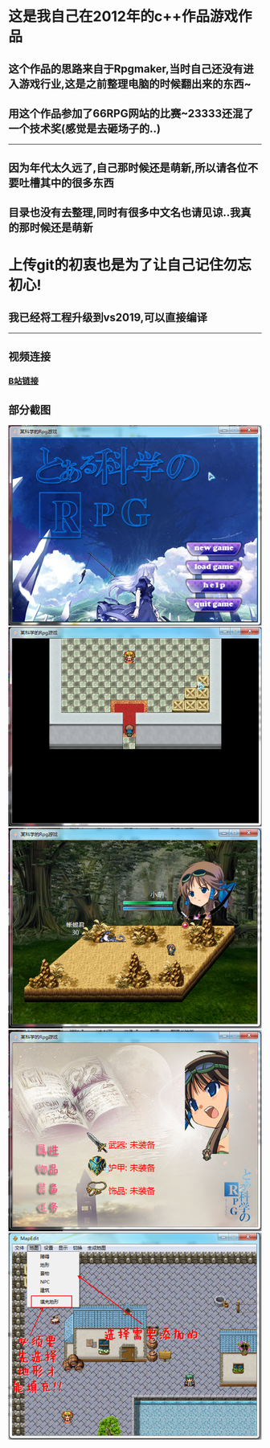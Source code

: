 # 这是我自己在2012年的c++作品游戏作品  

## 这个作品的思路来自于Rpgmaker,当时自己还没有进入游戏行业,这是之前整理电脑的时候翻出来的东西~

## 用这个作品参加了66RPG网站的比赛~23333还混了一个技术奖(感觉是去砸场子的..)

---

## 因为年代太久远了,自己那时候还是萌新,所以请各位不要吐槽其中的很多东西
## 目录也没有去整理,同时有很多中文名也请见谅..我真的那时候还是萌新 

# 上传git的初衷也是为了让自己记住勿忘初心!

## 我已经将工程升级到vs2019,可以直接编译

---

## 视频连接
### [B站链接](https://www.bilibili.com/video/av339288 "B站链接")

## 部分截图
![](Pic/截图02.png)
![](Pic/截图05.png)
![](Pic/截图32.png)
![](Pic/截图08.png)
![](Pic/截图56.png)